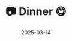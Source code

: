 ---
title: '📷 Dinner 😋'
date: '2025-03-14'
image: 'https://cdn.diblasio.social/static/photos/2025/20250314_181816.jpg'
thumbnail: 'https://cdn.diblasio.social/static/photos/2025/thumbnails/20250314_181816.jpg'
alt_text: "Three pizzas with melted cheese and tomato sauce displayed on a stove."
tags:
  - "#Photography"
  - "#Pizza"
  - "#FoodPhotography"
  - "#Netherlands"
  - "#Huizen"
  - "#ShotOniPhone"
  - "#Halide"
  - "#ProcessZero"
description: ''
created_date: '2025-03-14'
location: "Huizen, Netherlands"
exif_data: "Apple iPhone 15 Pro 9mm f/2.8 (1/100 | f/2.8 | ISO 200)"
draft: false
---